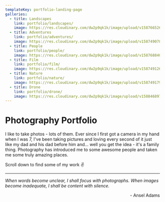 ```yaml
---
templateKey: portfolio-landing-page
galleries:
  - title: Landscapes
    link: portfolio/landscapes/
    image: https://res.cloudinary.com/dw2p9qk1k/image/upload/v1587665263/web-portfolio/landscapes/031720_AMP_2666_mymdwh.jpg
  - title: Adventures
    link: portfolio/adventures/
    image: https://res.cloudinary.com/dw2p9qk1k/image/upload/v1587490785/web-portfolio/adventures/091517_050719_AMP_09841-2_efj9wo.jpg
  - title: People
    link: portfolio/people/
    image: https://res.cloudinary.com/dw2p9qk1k/image/upload/v1587688404/web-portfolio/people/121619_AMP_1275_fqipjd.jpg
  - title: Film
    link: portfolio/film/
    image: https://res.cloudinary.com/dw2p9qk1k/image/upload/v1587491263/web-portfolio/film/AMP_AE-1_043_qm62lo.jpg
  - title: Nature
    link: portfolio/nature/
    image: https://res.cloudinary.com/dw2p9qk1k/image/upload/v1587491791/web-portfolio/nature/060716_AMP_1139_vmhozi.jpg
  - title: Drone
    link: portfolio/drone/
    image: https://res.cloudinary.com/dw2p9qk1k/image/upload/v1588468978/web-portfolio/drone/061618_AMP_0171_qmw587.jpg
---
```

# Photography Portfolio

I like to take photos - lots of them. Ever since I first got a camera in my hand when I was 7, I've been taking pictures and loving every second of it just like my dad and his dad before him and... well you get the idea - it's a family thing. Photography has introduced me to some awesome people and taken me some truly amazing places. 

Scroll down to find some of my work ✌️

---

_When words become unclear, I shall focus with photographs. When images become inadequate, I shall be content with silence._ 
<div align="right">- Ansel Adams</div>